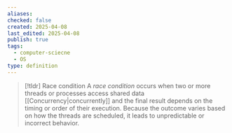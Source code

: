 ```yaml
---
aliases: 
checked: false
created: 2025-04-08
last_edited: 2025-04-08
publish: true
tags:
  - computer-sciecne
  - OS
type: definition
---
```

>[!tldr] Race condition
>A *race condition* occurs when two or more threads or processes access shared data [[Concurrency|concurrently]] and the final result depends on the timing or order of their execution. Because the outcome varies based on how the threads are scheduled, it leads to unpredictable or incorrect behavior.

